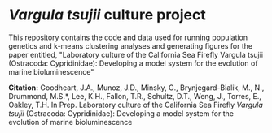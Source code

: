 # _Vargula tsujii_ culture project

This repository contains the code and data used for running population genetics and k-means clustering analyses and generating figures for the paper entitled, "Laboratory culture of the California Sea Firefly Vargula tsujii (Ostracoda: Cypridinidae): Developing a model system for the evolution of marine bioluminescence"

**Citation:** 
Goodheart, J.A., Munoz, J.D., Minsky, G., Brynjegard-Bialik, M., N., Drummond, M.S.*, Lee, K.H., Fallon, T.R., Schultz, D.T., Weng, J., Torres, E., Oakley, T.H. In Prep. Laboratory culture of the California Sea Firefly _Vargula tsujii_ (Ostracoda: Cypridinidae): Developing a model system for the evolution of marine bioluminescence